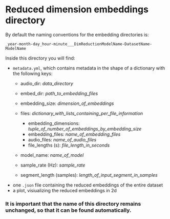 # Reduced dimension embeddings directory 

By default the naming conventions for the embedding directories is:

`_year-month-day_hour-minute___DimReductionModelName-DatasetName-ModelName`

Inside this directory you will find:
- `metadata.yml`, which contains metadata in the shape of a dictionary with the following keys:
    - audio_dir: _data_directory_
    - embed_dir: _path_to_embedding_files_
    - embedding_size: _dimension_of_embeddings_
    - files: _dictionary_with_lists_containing_per_file_information_

        - embedding_dimensions: _tuple_of_number_of_embeddings_by_embedding_size_
        - embedding_files: _name_of_embedding_files_
        - audio_files: _name_of_audio_files_
        - file_lengths (s): _file_length_in_seconds_
    - model_name: _name_of_model_
    - sample_rate (Hz): _sample_rate_
    - segment_length (samples): _length_of_input_segment_in_samples_
- one `.json` file containing the reduced embeddings of the entire dataset
- a plot, visiualizing the reduced embeddings in 2d

### It is important that the name of this directory remains unchanged, so that it can be found automatically. 

